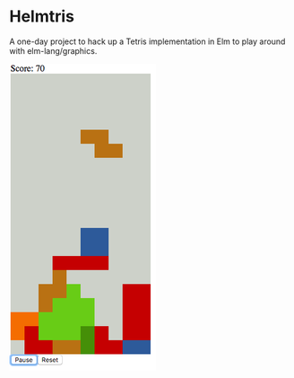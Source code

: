 # Helmtris

A one-day project to hack up a Tetris implementation in Elm to play around with elm-lang/graphics.

![Helmtris 0.1 Screenshot](./helmtris-0.1.png)